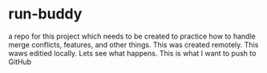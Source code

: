 # run-buddy
a repo for this project which needs to be created to practice how to handle merge conflicts, features, and other things. This was created remotely. This waws editied locally. Lets see what happens. This is what I want to push to GitHub
